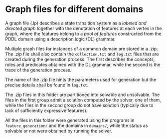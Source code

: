 # Graph files for different domains

A graph file (.lp) describes a state transition system as a *labeled and directed graph* together with the denotation of features at each vertex in the graph, where the features belong to a *pool of features* constructed from the PDDL domain using a description logic (DL) grammar.

Multiple graph files for instances of a common domain are stored in a .zip. The .zip file shall also contain the ``collection.txt`` and ``log.txt`` files that are created during the generation process. The first describes the concepts, roles and predicates obtained with the DL grammar, while the second is the trace of the generation process.

The name of the .zip file hints the parameters used for generation but the precise details shall be found in ``log.txt``.

The .zip files in this folder are partitioned into solvable and unsolvable. The files in the first group admit a solution computed by the solver, one of them, while the files in the second group do not have solution (typically due to lack of sufficiently expressive features).

All the files in this folder were generated using the programs in ``feature_generation/`` and the domains in ``domains/``, while the status as solvable or not were obtained by running the solver.
